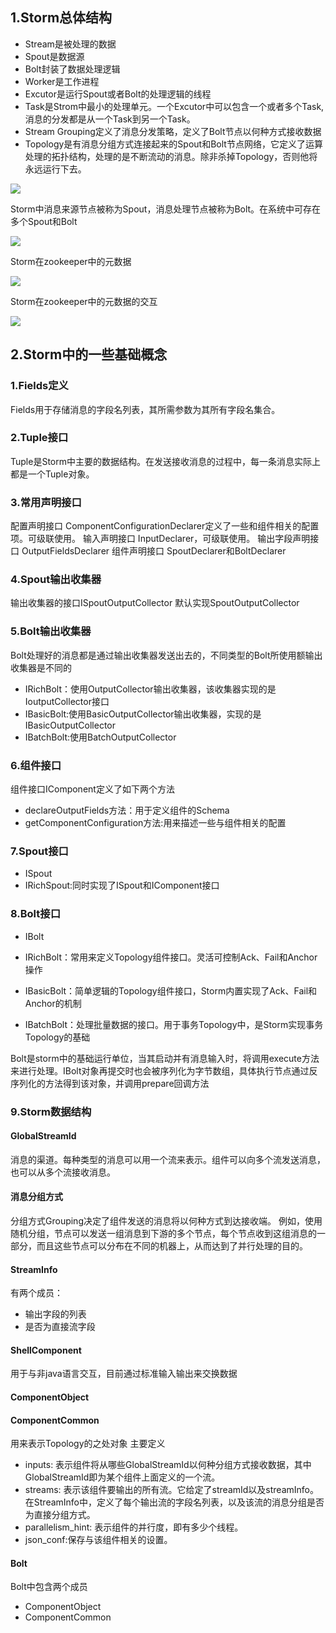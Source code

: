 ## 1.Storm总体结构

* Stream是被处理的数据
* Spout是数据源
* Bolt封装了数据处理逻辑
* Worker是工作进程
* Excutor是运行Spout或者Bolt的处理逻辑的线程
* Task是Strom中最小的处理单元。一个Excutor中可以包含一个或者多个Task,消息的分发都是从一个Task到另一个Task。
* Stream Grouping定义了消息分发策略，定义了Bolt节点以何种方式接收数据
* Topology是有消息分组方式连接起来的Spout和Bolt节点网络，它定义了运算处理的拓扑结构，处理的是不断流动的消息。除非杀掉Topology，否则他将永远运行下去。

![](http://7xawio.com1.z0.glb.clouddn.com/storm_structure.png)

Storm中消息来源节点被称为Spout，消息处理节点被称为Bolt。在系统中可存在多个Spout和Bolt

![](http://7xawio.com1.z0.glb.clouddn.com/storm_spout_bolt.png)

Storm在zookeeper中的元数据

![](http://7xawio.com1.z0.glb.clouddn.com/storm_metadata.png)

Storm在zookeeper中的元数据的交互

![](http://7xawio.com1.z0.glb.clouddn.com/storm_metadata_use.png)

## 2.Storm中的一些基础概念

### 1.Fields定义
Fields用于存储消息的字段名列表，其所需参数为其所有字段名集合。

### 2.Tuple接口
Tuple是Storm中主要的数据结构。在发送接收消息的过程中，每一条消息实际上都是一个Tuple对象。

### 3.常用声明接口
配置声明接口
ComponentConfigurationDeclarer定义了一些和组件相关的配置项。可级联使用。
输入声明接口
InputDeclarer，可级联使用。
输出字段声明接口
OutputFieldsDeclarer
组件声明接口
SpoutDeclarer和BoltDeclarer

### 4.Spout输出收集器
输出收集器的接口ISpoutOutputCollector
默认实现SpoutOutputCollector

### 5.Bolt输出收集器
Bolt处理好的消息都是通过输出收集器发送出去的，不同类型的Bolt所使用额输出收集器是不同的

* IRichBolt：使用OutputCollector输出收集器，该收集器实现的是IoutputCollector接口
* IBasicBolt:使用BasicOutputCollector输出收集器，实现的是IBasicOutputCollector
* IBatchBolt:使用BatchOutputCollector

### 6.组件接口
组件接口IComponent定义了如下两个方法
* declareOutputFields方法：用于定义组件的Schema
* getComponentConfiguration方法:用来描述一些与组件相关的配置

### 7.Spout接口
* ISpout
* IRichSpout:同时实现了ISpout和IComponent接口

### 8.Bolt接口
* IBolt
* IRichBolt：常用来定义Topology组件接口。灵活可控制Ack、Fail和Anchor操作
* IBasicBolt：简单逻辑的Topology组件接口，Storm内置实现了Ack、Fail和Anchor的机制

* IBatchBolt：处理批量数据的接口。用于事务Topology中，是Storm实现事务Topology的基础

Bolt是storm中的基础运行单位，当其启动并有消息输入时，将调用execute方法来进行处理。IBolt对象再提交时也会被序列化为字节数组，具体执行节点通过反序列化的方法得到该对象，并调用prepare回调方法

### 9.Storm数据结构

#### GlobalStreamId
消息的渠道。每种类型的消息可以用一个流来表示。组件可以向多个流发送消息，也可以从多个流接收消息。

#### 消息分组方式
分组方式Grouping决定了组件发送的消息将以何种方式到达接收端。
例如，使用随机分组，节点可以发送一组消息到下游的多个节点，每个节点收到这组消息的一部分，而且这些节点可以分布在不同的机器上，从而达到了并行处理的目的。

#### StreamInfo
有两个成员：

* 输出字段的列表
* 是否为直接流字段

#### ShellComponent
用于与非java语言交互，目前通过标准输入输出来交换数据

#### ComponentObject

#### ComponentCommon
用来表示Topology的之处对象
主要定义
* inputs: 表示组件将从哪些GlobalStreamId以何种分组方式接收数据，其中GlobalStreamId即为某个组件上面定义的一个流。
* streams: 表示该组件要输出的所有流。它给定了streamId以及streamInfo。在StreamInfo中，定义了每个输出流的字段名列表，以及该流的消息分组是否为直接分组方式。
* parallelism_hint: 表示组件的并行度，即有多少个线程。
* json_conf:保存与该组件相关的设置。

#### Bolt
Bolt中包含两个成员
* ComponentObject
* ComponentCommon



